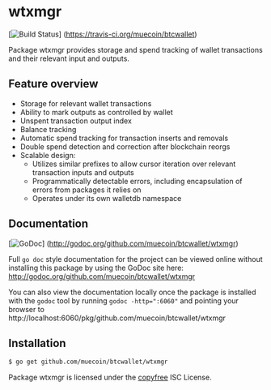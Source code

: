 wtxmgr
======

[![Build Status](https://travis-ci.org/muecoin/btcwallet.png?branch=master)]
(https://travis-ci.org/muecoin/btcwallet)

Package wtxmgr provides storage and spend tracking of wallet transactions and
their relevant input and outputs.

## Feature overview

- Storage for relevant wallet transactions
- Ability to mark outputs as controlled by wallet
- Unspent transaction output index
- Balance tracking
- Automatic spend tracking for transaction inserts and removals
- Double spend detection and correction after blockchain reorgs
- Scalable design:
  - Utilizes similar prefixes to allow cursor iteration over relevant transaction
    inputs and outputs
  - Programmatically detectable errors, including encapsulation of errors from
    packages it relies on
  - Operates under its own walletdb namespace
    
## Documentation

[![GoDoc](https://godoc.org/github.com/muecoin/btcwallet/wtxmgr?status.png)]
(http://godoc.org/github.com/muecoin/btcwallet/wtxmgr)

Full `go doc` style documentation for the project can be viewed online without
installing this package by using the GoDoc site here:
http://godoc.org/github.com/muecoin/btcwallet/wtxmgr

You can also view the documentation locally once the package is installed with
the `godoc` tool by running `godoc -http=":6060"` and pointing your browser to
http://localhost:6060/pkg/github.com/muecoin/btcwallet/wtxmgr

## Installation

```bash
$ go get github.com/muecoin/btcwallet/wtxmgr
```

Package wtxmgr is licensed under the [copyfree](http://copyfree.org) ISC
License.

